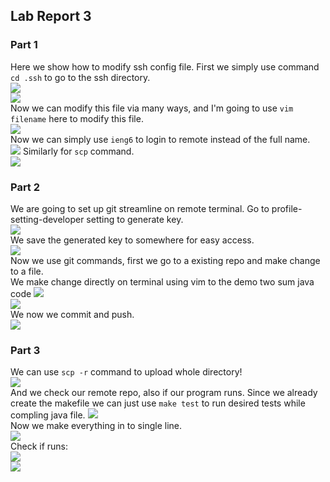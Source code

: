 ## Lab Report 3

### Part 1
Here we show how to modify ssh config file. First we simply use command `cd .ssh` to go to the ssh directory.  
![](LR3/ssh_setup.png)  
![](LR3/sshprt.png)  
Now we can modify this file via many ways, and I'm going to use `vim filename` here to modify this file.  
![](LR3/config.png)  
Now we can simply use `ieng6` to login to remote instead of the full name.  
![](LR3/ssh_res.png)
Similarly for `scp` command.  
![](LR3/ssh_scp.png)  
  
### Part 2
We are going to set up git streamline on remote terminal. Go to profile-setting-developer setting to generate key.  
![](LR3/gitkey.png)   
We save the generated key to somewhere for easy access.  
![](LR3/gitkeystore.png)  
Now we use git commands, first we go to a existing repo and make change to a file.  
We make change directly on terminal using vim to the demo two sum java code
![](LR3/gitvim.png)  
![](LR3/gitvimm.png)  
We now we commit and push.  
![](LR3/gitvim_cap.png)
  
### Part 3
We can use `scp -r` command to upload whole directory!  
![](LR3/scpr.png)  
And we check our remote repo, also if our program runs. Since we already create the makefile we can just use `make test` to run desired tests while compling java file.
![](LR3/sshrun.png)  
Now we make everything in to single line.  
![](LR3/onelinecmd.png)  
Check if runs:   
![](LR3/onelineres1.png)  
![](LR3/onelineres2.png)
